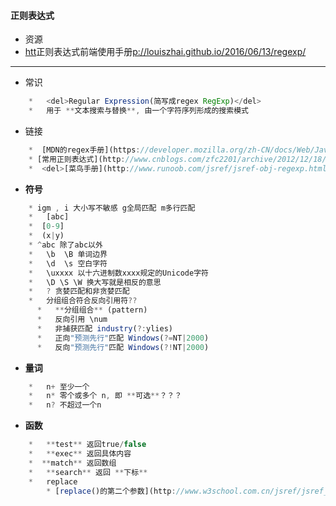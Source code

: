 #### **正则表达式**

* 资源
* [htt](http://louiszhai.github.io/2016/06/13/regexp/)正则表达式前端使用手册[p://louiszhai.github.io/2016/06/13/regexp/](http://louiszhai.github.io/2016/06/13/regexp/)

---

* 常识

```js
    *   <del>Regular Expression(简写成regex RegExp)</del>
    *   用于 **文本搜索与替换**, 由一个字符序列形成的搜索模式
```

* 链接

```js
    *  [MDN的regex手册](https://developer.mozilla.org/zh-CN/docs/Web/JavaScript/Guide/Regular_Expressions)
    * [常用正则表达式](http://www.cnblogs.com/zfc2201/archive/2012/12/18/2824107.html)
    *  <del>[菜鸟手册](http://www.runoob.com/jsref/jsref-obj-regexp.html)</del>
```

* **符号**

```js
    * igm , i 大小写不敏感 g全局匹配 m多行匹配
    *   [abc] 
    *  [0-9] 
    *  (x|y) 
    * ^abc 除了abc以外
    *   \b  \B 单词边界
    *   \d  \s 空白字符 
    *   \uxxxx 以十六进制数xxxx规定的Unicode字符
    *   \D \S \W 换大写就是相反的意思
    *   ? 贪婪匹配和非贪婪匹配
    *   分组组合符合反向引用符??
      *   **分组组合** (pattern)
      *   反向引用 \num
      *   非捕获匹配 industry(?:ylies)
      *   正向"预测先行"匹配 Windows(?=NT|2000)
      *   反向"预测先行"匹配 Windows(?!NT|2000)
```

* **量词**

```js
    *   n+ 至少一个
    *   n* 零个或多个 n, 即 **可选**？？？
    *   n? 不超过一个n
```

* **函数**

```js
    *   **test** 返回true/false
    *   **exec** 返回具体内容
    *  **match** 返回数组
    *   **search** 返回 **下标**
    *   replace
        * [replace()的第二个参数](http://www.w3school.com.cn/jsref/jsref_replace.asp)
```



